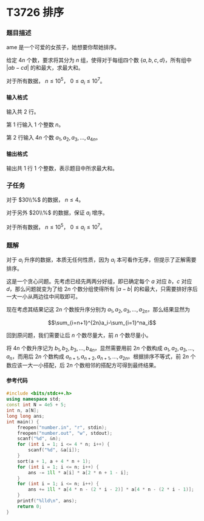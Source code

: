 # T3726 排序

### 题目描述

ame 是一个可爱的女孩子，她想要你帮她排序。

给定 $4n$ 个数，要求将其分为 $n$ 组，使得对于每组四个数 $\{a,b,c,d\}$，所有组中 $\lvert ab-cd\rvert$ 的和最大，求最大和。

对于所有数据， $n\leq 10^5$， $0\leq a_i\leq10^7$。

#### 输入格式

输入共 $2$ 行。

第 $1$ 行输入 $1$ 个整数 $n$。

第 $2$ 行输入 $4n$ 个数 $a_1,a_2,a_3,...,a_{4n}$。

#### 输出格式

输出共 $1$ 行 $1$ 个整数，表示题目中所求最大和。

### 子任务

对于 $30\\%$ 的数据， $n \leq 4$。

对于另外 $20\\%$ 的数据，保证 $a_i$ 增序。

对于所有数据， $n\leq 10^5$， $0\leq a_i\leq10^7$。


<div style="page-break-after: always"></div>

### 题解

对于 $a_i$ 升序的数据，本质无任何性质，因为 $a_i$ 本可看作无序，但提示了正解需要排序。

这是一个贪心问题。先考虑已经先两两分好组，即已确定每个 $a$ 对应 $b$，$c$ 对应 $d$，那么问题就变为了给 $2n$ 个数分组使得所有 $\lvert a-b\lvert$ 的和最大，只需要排好序后一大一小从两边往中间取即可。

现在考虑其结果记这 $2n$ 个数按升序分别为 $a_1,a_2,a_3,...,a_{2n}$，那么结果显然为

$$\sum_{i=n+1}^{2n}a_i-\sum_{i=1}^na_i$$

回到原问题，我们需要让后 $n$ 个数尽量大，前 $n$ 个数尽量小。

将 $4n$ 个数升序记为 $b_1,b_2,b_3,...,b_{4n}$，显然需要用前 $2n$ 个数构成 $a_1,a_2,a_3,...,a_n$，而用后 $2n$ 个数构成 $a_{n+1},a_{n+2},a_{n+1},...,a_{2n}$。根据排序不等式，前 $2n$ 个数应该一大一小搭配，后 $2n$ 个数相邻的搭配方可得到最终结果。

#### 参考代码

```c++
#include <bits/stdc++.h>
using namespace std;
const int N = 4e5 + 5;
int n, a[N];
long long ans;
int main() {
    freopen("number.in", "r", stdin);
    freopen("number.out", "w", stdout);
    scanf("%d", &n);
    for (int i = 1; i <= 4 * n; i++) {
        scanf("%d", &a[i]);
    }
    sort(a + 1, a + 4 * n + 1);
    for (int i = 1; i <= n; i++) {
        ans -= 1ll * a[i] * a[2 * n + 1 - i];
    }
    for (int i = 1; i <= n; i++) {
        ans += 1ll * a[4 * n - (2 * i - 2)] * a[4 * n - (2 * i - 1)];
    }
    printf("%lld\n", ans);
    return 0;
}

```

<div style="page-break-after: always"></div>
